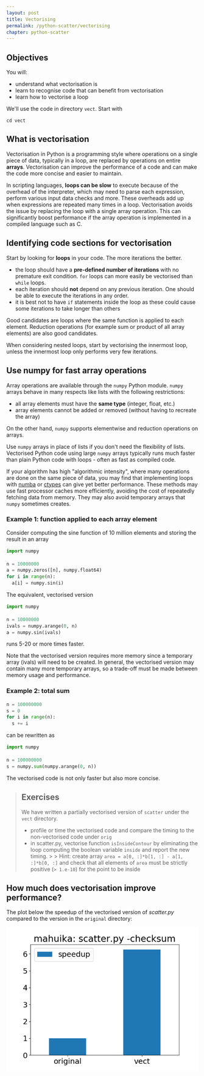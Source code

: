 ```yaml
---
layout: post
title: Vectorising
permalink: /python-scatter/vectorising
chapter: python-scatter
---
```



## Objectives

You will:

* understand what vectorisation is
* learn to recognise code that can benefit from vectorisation
* learn how to vectorise a loop

We'll use the code in directory `vect`. Start with
```
cd vect
```

## What is vectorisation

Vectorisation in Python is a programming style where operations on a single piece of data, typically in a loop, are replaced by operations on entire **arrays**. Vectorisation can improve the performance of a code and can make the code more concise and easier to maintain.

In scripting languages, **loops can be slow** to execute because of the overhead of the interpreter, which may need to parse each expression, perform various input data checks and more. These overheads add up when expressions are repeated many times in a loop. Vectorisation avoids the issue by replacing the loop with a single array operation. This can significantly boost performance if the array operation is implemented in a compiled language such as C. 

## Identifying code sections for vectorisation

Start by looking for **loops** in your code. The more iterations the better. 

 * the loop should have a **pre-defined number of iterations** with no premature exit condition. `for` loops can more easily be vectorised than `while` loops. 
 * each iteration should **not** depend on any previous iteration. One should be able to execute the iterations in any order.
 * it is best not to have `if` statements inside the loop as these could cause some iterations to take longer than others

Good candidates are loops where the same function is applied to each element. Reduction operations (for example sum or product of all array elements) are also good candidates. 

When considering nested loops, start by vectorising the innermost loop, unless the innermost loop only performs very few iterations.

## Use numpy for fast array operations

 Array operations are available through the `numpy` Python module. `numpy` arrays behave in many respects like lists with the following restrictions:

 * all array elements must have the **same type** (integer, float, etc.)
 * array elements cannot be added or removed (without having to recreate the array)

On the other hand, `numpy` supports elementwise and reduction operations on arrays.

Use `numpy` arrays in place of lists if you don't need the flexibility of lists. Vectorised Python code using large `numpy` arrays typically runs much faster than plain Python code with loops - often as fast as compiled code. 

If your algorithm has high "algorithmic intensity", where many operations are done on the same piece of data, you may find that implementing loops with [numba](https://nesi.github.io/perf-training/python-scatter/numba) or [ctypes](https://nesi.github.io/perf-training/python-scatter/ctypes) can give yet better performance. These methods may use fast processor caches more efficiently, avoiding the cost of repeatedly fetching data from memory. They may also avoid temporary arrays that `numpy` sometimes creates.

### Example 1: function applied to each array element

Consider computing the sine function of 10 million elements and storing the result in an array
```python
import numpy

n = 10000000
a = numpy.zeros([n], numpy.float64)
for i in range(n):
  a[i] = numpy.sin(i)
```

The equivalent, vectorised version
```python
import numpy

n = 10000000
ivals = numpy.arange(0, n)
a = numpy.sin(ivals)
```
runs 5-20 or more times faster.

Note that the vectorised version requires more memory since a temporary array (ivals) will need to be created. In general, the vectorised version may contain many more temporary arrays, so a trade-off must be made between memory usage and performance.

### Example 2: total sum


```python
n = 100000000
s = 0
for i in range(n):
  s += i
```
can be rewritten as
```python
import numpy

n = 100000000
s = numpy.sum(numpy.arange(0, n))
```
The vectorised code is not only faster but also more concise.


> ## Exercises
> We have written a partially vectorised version of `scatter` under the `vect` directory. 
> * profile or time the vectorised code and compare the timing to the non-vectorised code under `orig`
> * in scatter.py, vectorise function `isInsideContour` by eliminating the loop computing the boolean variable `inside` and report the new timing. 
    > > Hint: create array `area = a[0, :]*b[1, :] - a[1, :]*b[0, :]` and check that all elements of `area` must be strictly positive (`> 1.e-10`) for the point to be inside

## How much does vectorisation improve performance?

The plot below the speedup of the vectorised version of *scatter.py* compared to the version in the `original` directory:

![Speedup from vectorisation over the original code](images/speedupVect.png) 
